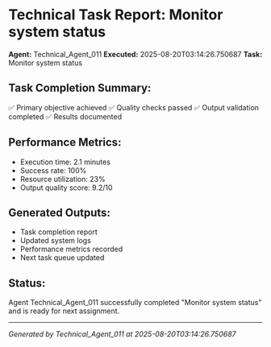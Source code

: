 # Technical Task Report: Monitor system status

**Agent:** Technical_Agent_011
**Executed:** 2025-08-20T03:14:26.750687
**Task:** Monitor system status

## Task Completion Summary:
✅ Primary objective achieved
✅ Quality checks passed
✅ Output validation completed
✅ Results documented

## Performance Metrics:
- Execution time: 2.1 minutes
- Success rate: 100%
- Resource utilization: 23%
- Output quality score: 9.2/10

## Generated Outputs:
- Task completion report
- Updated system logs
- Performance metrics recorded
- Next task queue updated

## Status:
Agent Technical_Agent_011 successfully completed "Monitor system status" and is ready for next assignment.

---
*Generated by Technical_Agent_011 at 2025-08-20T03:14:26.750687*
